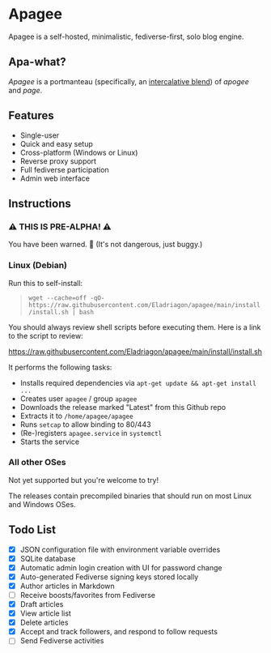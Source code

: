# Apagee

Apagee is a self-hosted, minimalistic, fediverse-first, solo blog engine.

## Apa-what?

*Apagee* is a portmanteau (specifically, an [intercalative blend](https://en.wikipedia.org/wiki/Portmanteau#Total_blends)) of *apogee* and *page*.

## Features

* Single-user
* Quick and easy setup
* Cross-platform (Windows or Linux)
* Reverse proxy support
* Full fediverse participation
* Admin web interface

## Instructions

### ⚠️ THIS IS PRE-ALPHA! ⚠️

You have been warned. 🙂 (It's not dangerous, just buggy.)

### Linux (Debian)

Run this to self-install:

> `wget --cache=off -qO- https://raw.githubusercontent.com/Eladriagon/apagee/main/install/install.sh | bash`

You should always review shell scripts before executing them. Here is a link to the script to review:

https://raw.githubusercontent.com/Eladriagon/apagee/main/install/install.sh

It performs the following tasks:

* Installs required dependencies via `apt-get update && apt-get install ...`
* Creates user `apagee` / group `apagee`
* Downloads the release marked "Latest" from this Github repo
* Extracts it to `/home/apagee/apagee`
* Runs `setcap` to allow binding to 80/443
* (Re-)registers `apagee.service` in `systemctl`
* Starts the service

### All other OSes

Not yet supported but you're welcome to try!

The releases contain precompiled binaries that should run on most Linux and Windows OSes.

## Todo List

* [x] JSON configuration file with environment variable overrides
* [x] SQLite database
* [x] Automatic admin login creation with UI for password change
* [x] Auto-generated Fediverse signing keys stored locally
* [x] Author articles in Markdown
* [ ] Receive boosts/favorites from Fediverse
* [x] Draft articles
* [x] View article list
* [x] Delete articles
* [x] Accept and track followers, and respond to follow requests
* [ ] Send Fediverse activities
